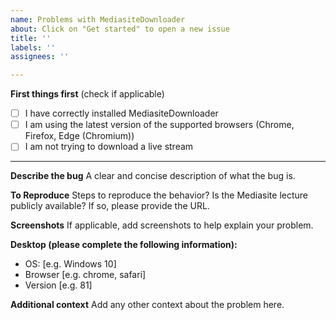 ```yaml
---
name: Problems with MediasiteDownloader
about: Click on "Get started" to open a new issue
title: ''
labels: ''
assignees: ''

---
```


**First things first** (check if applicable)
* [ ] I have correctly installed MediasiteDownloader
* [ ] I am using the latest version of the supported browsers (Chrome, Firefox, Edge (Chromium))
* [ ] I am not trying to download a live stream

---

**Describe the bug**
A clear and concise description of what the bug is.

**To Reproduce**
Steps to reproduce the behavior? Is the Mediasite lecture publicly available? If so, please provide the URL.

**Screenshots**
If applicable, add screenshots to help explain your problem.

**Desktop (please complete the following information):**
 - OS: [e.g. Windows 10]
 - Browser [e.g. chrome, safari]
 - Version [e.g. 81]

**Additional context**
Add any other context about the problem here.

